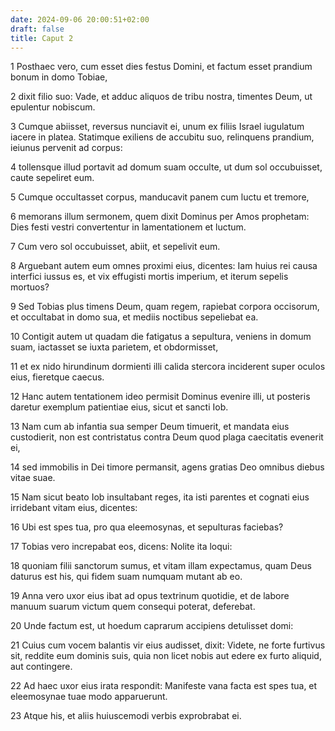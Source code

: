```yaml
---
date: 2024-09-06 20:00:51+02:00
draft: false
title: Caput 2
---
```





1 Posthaec vero, cum esset dies festus Domini, et factum esset prandium bonum in domo Tobiae,

2 dixit filio suo: Vade, et adduc aliquos de tribu nostra, timentes Deum, ut epulentur nobiscum.

3 Cumque abiisset, reversus nunciavit ei, unum ex filiis Israel iugulatum iacere in platea. Statimque exiliens de accubitu suo, relinquens prandium, ieiunus pervenit ad corpus:

4 tollensque illud portavit ad domum suam occulte, ut dum sol occubuisset, caute sepeliret eum.

5 Cumque occultasset corpus, manducavit panem cum luctu et tremore,

6 memorans illum sermonem, quem dixit Dominus per Amos prophetam: Dies festi vestri convertentur in lamentationem et luctum.

7 Cum vero sol occubuisset, abiit, et sepelivit eum.

8 Arguebant autem eum omnes proximi eius, dicentes: Iam huius rei causa interfici iussus es, et vix effugisti mortis imperium, et iterum sepelis mortuos?

9 Sed Tobias plus timens Deum, quam regem, rapiebat corpora occisorum, et occultabat in domo sua, et mediis noctibus sepeliebat ea.

10 Contigit autem ut quadam die fatigatus a sepultura, veniens in domum suam, iactasset se iuxta parietem, et obdormisset,

11 et ex nido hirundinum dormienti illi calida stercora inciderent super oculos eius, fieretque caecus.

12 Hanc autem tentationem ideo permisit Dominus evenire illi, ut posteris daretur exemplum patientiae eius, sicut et sancti Iob.

13 Nam cum ab infantia sua semper Deum timuerit, et mandata eius custodierit, non est contristatus contra Deum quod plaga caecitatis evenerit ei,

14 sed immobilis in Dei timore permansit, agens gratias Deo omnibus diebus vitae suae.

15 Nam sicut beato Iob insultabant reges, ita isti parentes et cognati eius irridebant vitam eius, dicentes:

16 Ubi est spes tua, pro qua eleemosynas, et sepulturas faciebas?

17 Tobias vero increpabat eos, dicens: Nolite ita loqui:

18 quoniam filii sanctorum sumus, et vitam illam expectamus, quam Deus daturus est his, qui fidem suam numquam mutant ab eo.

19 Anna vero uxor eius ibat ad opus textrinum quotidie, et de labore manuum suarum victum quem consequi poterat, deferebat.

20 Unde factum est, ut hoedum caprarum accipiens detulisset domi:

21 Cuius cum vocem balantis vir eius audisset, dixit: Videte, ne forte furtivus sit, reddite eum dominis suis, quia non licet nobis aut edere ex furto aliquid, aut contingere.

22 Ad haec uxor eius irata respondit: Manifeste vana facta est spes tua, et eleemosynae tuae modo apparuerunt.

23 Atque his, et aliis huiuscemodi verbis exprobrabat ei.

